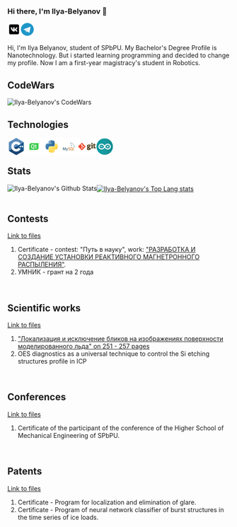 ### Hi there, I'm Ilya-Belyanov 👋

<a href="https://vk.com/i_belyanov">
  <img align="left" alt="Ilya-Beldyanov | VK" width="30px" src="https://raw.githubusercontent.com/Ilya-Belyanov/Ilya-Belyanov/master/assets/vk-com.svg" />
</a>
<a href="https://t-do.ru/ilyabelyanov">
  <img align="left" alt="Ilya-Belyanov | TELEGRAM" width="30px" src="https://raw.githubusercontent.com/Ilya-Belyanov/Ilya-Belyanov/master/assets/telegram.png" />
</a>
<br />
<br />

Hi, I'm Ilya Belyanov, student of SPbPU. My Bachelor's Degree Profile is Nanotechnology.
But i started learning programming and decided to change my profile. 
Now I am a first-year magistracy's student in Robotics.

## CodeWars

<img src="https://www.codewars.com/users/Ilya-Belyanov/badges/large" alt="Ilya-Belyanov's CodeWars">

## Technologies
<img align="left" alt="C++" width="40px" src="https://raw.githubusercontent.com/github/explore/80688e429a7d4ef2fca1e82350fe8e3517d3494d/topics/cpp/cpp.png" />
<img alt="Qt" 
     align="left"
     height="40" 
     src="https://raw.githubusercontent.com/github/explore/80688e429a7d4ef2fca1e82350fe8e3517d3494d/topics/qt/qt.png" />
<img align="left" alt="Python" width="40px" src="https://raw.githubusercontent.com/github/explore/80688e429a7d4ef2fca1e82350fe8e3517d3494d/topics/python/python.png" />
<img alt="MySQLSql"  align="left"   height="40" src="https://raw.githubusercontent.com/github/explore/80688e429a7d4ef2fca1e82350fe8e3517d3494d/topics/mysql/mysql.png" />
<img alt="Git"  align="left"   height="40" src="https://raw.githubusercontent.com/github/explore/80688e429a7d4ef2fca1e82350fe8e3517d3494d/topics/git/git.png" />
<img alt="Arduino"  align="left"   height="40" src="https://raw.githubusercontent.com/github/explore/80688e429a7d4ef2fca1e82350fe8e3517d3494d/topics/arduino/arduino.png" />
<br />
<br />

## Stats
<img align="left" alt="Ilya-Belyanov's Github Stats" src="https://github-readme-stats-belyanovia-gmailcom.vercel.app/api?username=Ilya-Belyanov&show_icons=true&hide_border=true" />

<a href="https://github.com/nevrending/github-readme-stats">
  <img align="center" 
       alt="Ilya-Belyanov's Top Lang stats"
       src="https://github-readme-stats.vercel.app/api/top-langs/?username=Ilya-Belyanov&layout=compact" />
</a>

<br />
<br />

## Contests
<a href="https://drive.google.com/drive/folders/1ng9jM-G0w9j3UuOqYz2fRI8OFFzHxiLO?usp=sharing">Link to files</a>
1. Certificate - сontest: "Путь в науку", work: 
<a href="https://nauchkor.ru/pubs/60c50102e4dde500012f1ccc">"РАЗРАБОТКА И СОЗДАНИЕ УСТАНОВКИ РЕАКТИВНОГО МАГНЕТРОННОГО РАСПЫЛЕНИЯ"</a>.
2. УМНИК - грант на 2 года
<br />

## Scientific works
<a href="https://drive.google.com/drive/folders/1zEWtSOyW2T4gbHxsS1x2JN_scsx76b0B?usp=sharing">Link to files</a>
1. <a href="http://morintex.ru/wp-content/files_mf/1616402918%D0%B6%D1%83%D1%80%D0%BD%D0%B0%D0%BB450%D1%82.12020.pdf">"Локализация и исключение бликов на изображениях поверхности
моделированного льда" on 251 - 257 pages</a>
2. OES diagnostics as a universal technique to control the Si etching structures
profile in ICP
<br />

## Conferences
<a href="https://drive.google.com/drive/folders/14zcp6Lx6blL4h1W8DEIoN28SsNXdBz35?usp=sharing">Link to files</a>
1. Certificate of the participant of the conference of the Higher School of Mechanical Engineering of SPbPU.
<br />

## Patents
<a href="https://drive.google.com/drive/folders/14BR4Tb8OLMVAT8WOMgImCM0dpV3eAfrY?usp=sharing">Link to files</a>
1. Certificate - Program for localization and elimination of glare.
2. Certificate - Program of neural network classifier of burst structures in the time series of ice loads.
